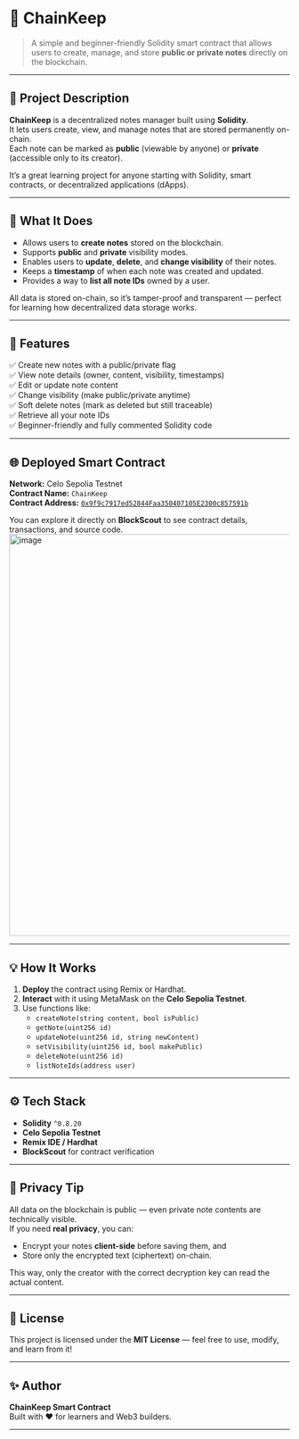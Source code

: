 # 🧾 ChainKeep

> A simple and beginner-friendly Solidity smart contract that allows users to create, manage, and store **public or private notes** directly on the blockchain.

---

## 📘 Project Description

**ChainKeep** is a decentralized notes manager built using **Solidity**.  
It lets users create, view, and manage notes that are stored permanently on-chain.  
Each note can be marked as **public** (viewable by anyone) or **private** (accessible only to its creator).  

It’s a great learning project for anyone starting with Solidity, smart contracts, or decentralized applications (dApps).

---

## 🚀 What It Does

- Allows users to **create notes** stored on the blockchain.
- Supports **public** and **private** visibility modes.
- Enables users to **update**, **delete**, and **change visibility** of their notes.
- Keeps a **timestamp** of when each note was created and updated.
- Provides a way to **list all note IDs** owned by a user.

All data is stored on-chain, so it’s tamper-proof and transparent — perfect for learning how decentralized data storage works.

---

## 🧩 Features

✅ Create new notes with a public/private flag  
✅ View note details (owner, content, visibility, timestamps)  
✅ Edit or update note content  
✅ Change visibility (make public/private anytime)  
✅ Soft delete notes (mark as deleted but still traceable)  
✅ Retrieve all your note IDs  
✅ Beginner-friendly and fully commented Solidity code  

---

## 🌐 Deployed Smart Contract

**Network:** Celo Sepolia Testnet  
**Contract Name:** `ChainKeep`  
**Contract Address:** [`0x9f9c7917ed52844Faa350407105E2300c857591b`](https://celo-sepolia.blockscout.com/address/0x9f9c7917ed52844Faa350407105E2300c857591b)

You can explore it directly on **BlockScout** to see contract details, transactions, and source code.
<img width="1280" height="720" alt="image" src="https://github.com/user-attachments/assets/8d32752b-0060-4ae0-b015-db0b0d201cb2" />

---

## 💡 How It Works

1. **Deploy** the contract using Remix or Hardhat.  
2. **Interact** with it using MetaMask on the **Celo Sepolia Testnet**.  
3. Use functions like:
   - `createNote(string content, bool isPublic)`
   - `getNote(uint256 id)`
   - `updateNote(uint256 id, string newContent)`
   - `setVisibility(uint256 id, bool makePublic)`
   - `deleteNote(uint256 id)`
   - `listNoteIds(address user)`

---

## ⚙️ Tech Stack

- **Solidity** `^0.8.20`
- **Celo Sepolia Testnet**
- **Remix IDE / Hardhat**
- **BlockScout** for contract verification

---

## 🔐 Privacy Tip

All data on the blockchain is public — even private note contents are technically visible.  
If you need **real privacy**, you can:
- Encrypt your notes **client-side** before saving them, and  
- Store only the encrypted text (ciphertext) on-chain.  

This way, only the creator with the correct decryption key can read the actual content.

---

## 📜 License

This project is licensed under the **MIT License** — feel free to use, modify, and learn from it!

---

## ✨ Author

**ChainKeep Smart Contract**  
Built with ❤️ for learners and Web3 builders.

---
